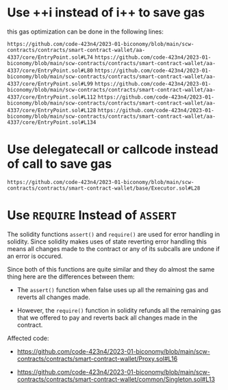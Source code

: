 Use ++i instead of i++ to save gas
===============

this gas optimization can be done in the following lines:

`https://github.com/code-423n4/2023-01-biconomy/blob/main/scw-contracts/contracts/smart-contract-wallet/aa-4337/core/EntryPoint.sol#L74`
`https://github.com/code-423n4/2023-01-biconomy/blob/main/scw-contracts/contracts/smart-contract-wallet/aa-4337/core/EntryPoint.sol#L80`
`https://github.com/code-423n4/2023-01-biconomy/blob/main/scw-contracts/contracts/smart-contract-wallet/aa-4337/core/EntryPoint.sol#L99`
`https://github.com/code-423n4/2023-01-biconomy/blob/main/scw-contracts/contracts/smart-contract-wallet/aa-4337/core/EntryPoint.sol#L112`
`https://github.com/code-423n4/2023-01-biconomy/blob/main/scw-contracts/contracts/smart-contract-wallet/aa-4337/core/EntryPoint.sol#L128`
`https://github.com/code-423n4/2023-01-biconomy/blob/main/scw-contracts/contracts/smart-contract-wallet/aa-4337/core/EntryPoint.sol#L134`

Use delegatecall or callcode instead of call to save gas
===================================
`https://github.com/code-423n4/2023-01-biconomy/blob/main/scw-contracts/contracts/smart-contract-wallet/base/Executor.sol#L28`

Use `REQUIRE` Instead of `ASSERT`
======================
The solidity functions `assert()` and `require()` are used for error handling in solidity. Since solidity makes uses of state reverting error handling this means all changes made to the contract or any of its subcalls are undone if an error is occured.

Since both of this functions are quite similar and they do almost the same thing here are the differences between them:

* The `assert()` function when false uses up all the remaining gas and reverts all changes made.

* However, the `require()` function in solidity refunds all the remaining gas that we offered to pay and reverts back all changes made in the contract.

Affected code:
* https://github.com/code-423n4/2023-01-biconomy/blob/main/scw-contracts/contracts/smart-contract-wallet/Proxy.sol#L16

* https://github.com/code-423n4/2023-01-biconomy/blob/main/scw-contracts/contracts/smart-contract-wallet/common/Singleton.sol#L13



